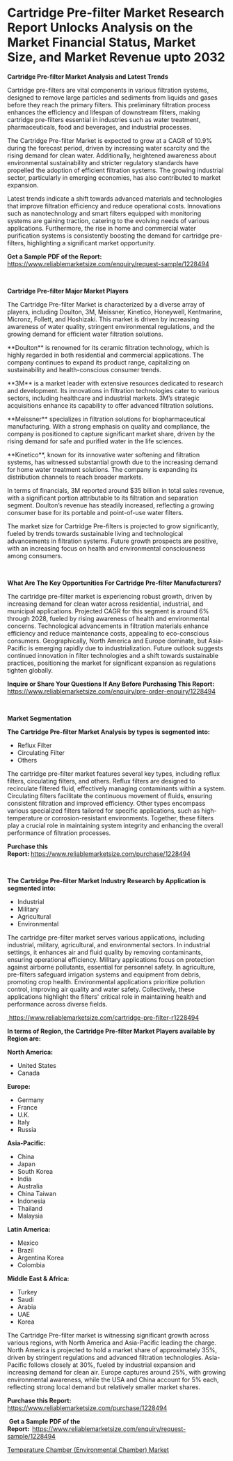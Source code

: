 <p><h1>Cartridge Pre-filter Market Research Report Unlocks Analysis on the Market Financial Status, Market Size, and Market Revenue upto 2032</h1></p><p><strong>Cartridge Pre-filter Market Analysis and Latest Trends</strong></p>
<p><p>Cartridge pre-filters are vital components in various filtration systems, designed to remove large particles and sediments from liquids and gases before they reach the primary filters. This preliminary filtration process enhances the efficiency and lifespan of downstream filters, making cartridge pre-filters essential in industries such as water treatment, pharmaceuticals, food and beverages, and industrial processes.</p><p>The Cartridge Pre-filter Market is expected to grow at a CAGR of 10.9% during the forecast period, driven by increasing water scarcity and the rising demand for clean water. Additionally, heightened awareness about environmental sustainability and stricter regulatory standards have propelled the adoption of efficient filtration systems. The growing industrial sector, particularly in emerging economies, has also contributed to market expansion. </p><p>Latest trends indicate a shift towards advanced materials and technologies that improve filtration efficiency and reduce operational costs. Innovations such as nanotechnology and smart filters equipped with monitoring systems are gaining traction, catering to the evolving needs of various applications. Furthermore, the rise in home and commercial water purification systems is consistently boosting the demand for cartridge pre-filters, highlighting a significant market opportunity.</p></p>
<p><strong>Get a Sample PDF of the Report:&nbsp;</strong> <a href="https://www.reliablemarketsize.com/enquiry/request-sample/1228494?utm_campaign=2759&utm_medium=2&utm_source=Github&utm_content=ia&utm_term=12042025&utm_id=cartridge-pre-filter">https://www.reliablemarketsize.com/enquiry/request-sample/1228494</a></p>
<p>&nbsp;</p>
<p><strong>Cartridge Pre-filter Major Market Players</strong></p>
<p><p>The Cartridge Pre-filter Market is characterized by a diverse array of players, including Doulton, 3M, Meissner, Kinetico, Honeywell, Kentmarine, Micronz, Follett, and Hoshizaki. This market is driven by increasing awareness of water quality, stringent environmental regulations, and the growing demand for efficient water filtration solutions.</p><p>**Doulton** is renowned for its ceramic filtration technology, which is highly regarded in both residential and commercial applications. The company continues to expand its product range, capitalizing on sustainability and health-conscious consumer trends.</p><p>**3M** is a market leader with extensive resources dedicated to research and development. Its innovations in filtration technologies cater to various sectors, including healthcare and industrial markets. 3M’s strategic acquisitions enhance its capability to offer advanced filtration solutions.</p><p>**Meissner** specializes in filtration solutions for biopharmaceutical manufacturing. With a strong emphasis on quality and compliance, the company is positioned to capture significant market share, driven by the rising demand for safe and purified water in the life sciences.</p><p>**Kinetico**, known for its innovative water softening and filtration systems, has witnessed substantial growth due to the increasing demand for home water treatment solutions. The company is expanding its distribution channels to reach broader markets.</p><p>In terms of financials, 3M reported around $35 billion in total sales revenue, with a significant portion attributable to its filtration and separation segment. Doulton’s revenue has steadily increased, reflecting a growing consumer base for its portable and point-of-use water filters.</p><p>The market size for Cartridge Pre-filters is projected to grow significantly, fueled by trends towards sustainable living and technological advancements in filtration systems. Future growth prospects are positive, with an increasing focus on health and environmental consciousness among consumers.</p></p>
<p>&nbsp;</p>
<p><strong>What Are The Key Opportunities For Cartridge Pre-filter Manufacturers?</strong></p>
<p><p>The cartridge pre-filter market is experiencing robust growth, driven by increasing demand for clean water across residential, industrial, and municipal applications. Projected CAGR for this segment is around 6% through 2028, fueled by rising awareness of health and environmental concerns. Technological advancements in filtration materials enhance efficiency and reduce maintenance costs, appealing to eco-conscious consumers. Geographically, North America and Europe dominate, but Asia-Pacific is emerging rapidly due to industrialization. Future outlook suggests continued innovation in filter technologies and a shift towards sustainable practices, positioning the market for significant expansion as regulations tighten globally.</p></p>
<p><strong>Inquire or Share Your Questions If Any Before Purchasing This Report:</strong> <a href="https://www.reliablemarketsize.com/enquiry/pre-order-enquiry/1228494?utm_campaign=2759&utm_medium=2&utm_source=Github&utm_content=ia&utm_term=12042025&utm_id=cartridge-pre-filter">https://www.reliablemarketsize.com/enquiry/pre-order-enquiry/1228494</a></p>
<p>&nbsp;</p>
<p><strong>Market Segmentation</strong></p>
<p><strong>The Cartridge Pre-filter Market Analysis by types is segmented into:</strong></p>
<p><ul><li>Reflux Filter</li><li>Circulating Filter</li><li>Others</li></ul></p>
<p><p>The cartridge pre-filter market features several key types, including reflux filters, circulating filters, and others. Reflux filters are designed to recirculate filtered fluid, effectively managing contaminants within a system. Circulating filters facilitate the continuous movement of fluids, ensuring consistent filtration and improved efficiency. Other types encompass various specialized filters tailored for specific applications, such as high-temperature or corrosion-resistant environments. Together, these filters play a crucial role in maintaining system integrity and enhancing the overall performance of filtration processes.</p></p>
<p><strong>Purchase this Report:&nbsp;</strong><a href="https://www.reliablemarketsize.com/purchase/1228494?utm_campaign=2759&utm_medium=2&utm_source=Github&utm_content=ia&utm_term=12042025&utm_id=cartridge-pre-filter">https://www.reliablemarketsize.com/purchase/1228494</a></p>
<p>&nbsp;</p>
<p><strong>The Cartridge Pre-filter Market Industry Research by Application is segmented into:</strong></p>
<p><ul><li>Industrial</li><li>Military</li><li>Agricultural</li><li>Environmental</li></ul></p>
<p><p>The cartridge pre-filter market serves various applications, including industrial, military, agricultural, and environmental sectors. In industrial settings, it enhances air and fluid quality by removing contaminants, ensuring operational efficiency. Military applications focus on protection against airborne pollutants, essential for personnel safety. In agriculture, pre-filters safeguard irrigation systems and equipment from debris, promoting crop health. Environmental applications prioritize pollution control, improving air quality and water safety. Collectively, these applications highlight the filters' critical role in maintaining health and performance across diverse fields.</p></p>
<p><a href="https://www.reliablemarketsize.com/cartridge-pre-filter-r1228494?utm_campaign=2759&utm_medium=2&utm_source=Github&utm_content=ia&utm_term=12042025&utm_id=cartridge-pre-filter">&nbsp;https://www.reliablemarketsize.com/cartridge-pre-filter-r1228494</a></p>
<p><strong>In terms of Region, the Cartridge Pre-filter Market Players available by Region are:</strong></p>
<p>
    <p> <strong> North America: </strong>
        <ul>
            <li>United States</li>
            <li>Canada</li>
        </ul>
        </p> 
    <p> <strong> Europe: </strong>
        <ul>
            <li>Germany</li>
            <li>France</li>
            <li>U.K.</li>
            <li>Italy</li>
            <li>Russia</li>
        </ul>
        </p> 
    <p> <strong> Asia-Pacific: </strong>
        <ul>
            <li>China</li>
            <li>Japan</li>
            <li>South Korea</li>
            <li>India</li>
            <li>Australia</li>
            <li>China Taiwan</li>
            <li>Indonesia</li>
            <li>Thailand</li>
            <li>Malaysia</li>
        </ul>
        </p> 
    <p> <strong> Latin America: </strong>
        <ul>
            <li>Mexico</li>
            <li>Brazil</li>
            <li>Argentina Korea</li>
            <li>Colombia</li>
        </ul>
        </p> 
    <p> <strong> Middle East & Africa: </strong>
        <ul>
            <li>Turkey</li>
            <li>Saudi</li>
            <li>Arabia</li>
            <li>UAE</li>
            <li>Korea</li>
        </ul>
    </p>
    </p>
<p><p>The Cartridge Pre-filter market is witnessing significant growth across various regions, with North America and Asia-Pacific leading the charge. North America is projected to hold a market share of approximately 35%, driven by stringent regulations and advanced filtration technologies. Asia-Pacific follows closely at 30%, fueled by industrial expansion and increasing demand for clean air. Europe captures around 25%, with growing environmental awareness, while the USA and China account for 5% each, reflecting strong local demand but relatively smaller market shares.</p></p>
<p><strong>Purchase this Report: </strong><a href="https://www.reliablemarketsize.com/purchase/1228494?utm_campaign=2759&utm_medium=2&utm_source=Github&utm_content=ia&utm_term=12042025&utm_id=cartridge-pre-filter">https://www.reliablemarketsize.com/purchase/1228494</a></p>
<p>&nbsp;<strong>Get a Sample PDF of the Report:&nbsp;&nbsp;</strong><a href="https://www.reliablemarketsize.com/enquiry/request-sample/1228494?utm_campaign=2759&utm_medium=2&utm_source=Github&utm_content=ia&utm_term=12042025&utm_id=cartridge-pre-filter">https://www.reliablemarketsize.com/enquiry/request-sample/1228494</a></p>
<p><strong></strong></p>
<p><p><a href="https://github.com/kumusdadlas/Market-Research-Report-List-1/blob/main/temperature-chamber-environmental-chamber-market.md?utm_campaign=2759&utm_medium=2&utm_source=Github&utm_content=ia&utm_term=12042025&utm_id=cartridge-pre-filter">Temperature Chamber (Environmental Chamber) Market</a></p></p>